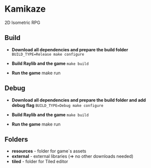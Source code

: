 # Kamikaze
2D Isometric RPG

## Build

* **Download all dependencies and prepare the build folder** `BUILD_TYPE=Release make configure`

* **Build Raylib and the game** `make build`

* **Run the game** make run

## Debug

* **Download all dependencies and prepare the build folder and add debug flag**  `BUILD_TYPE=Debug make configure`
* **Build Raylib and the game** `make build`

* **Run the game** make run

## Folders

* **resources** - folder for game`s assets
* **external** - external libraries (=> no other downloads needed)
* **tiled** - folder for Tiled editor